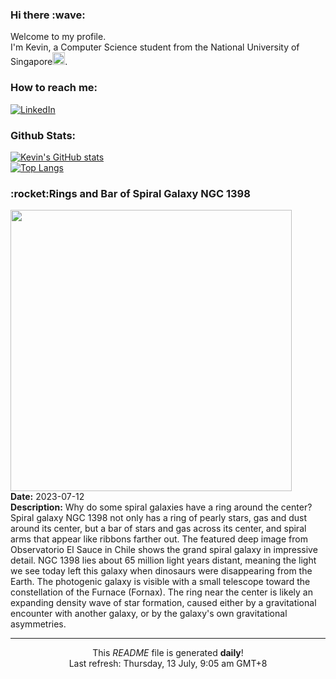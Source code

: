 <h3>Hi there :wave:</h3>

Welcome to my profile.   
I'm Kevin, a Computer Science student from the National University of Singapore<img src="https://img.icons8.com/color/96/000000/singapore-circular.png" width="20px"/>.</p>

<h3>How to reach me: </h3>
<a href="https://www.linkedin.com/in/kevin-foong/"><img alt="LinkedIn" src="https://img.shields.io/badge/linkedin-%230077B5.svg?&style=for-the-badge&logo=linkedin&logoColor=white" /></a> 

<h3>Github Stats: </h3> 

[![Kevin's GitHub stats](https://github-readme-stats.vercel.app/api?username=kevin9foong&theme=tokyonight)](https://github.com/anuraghazra/github-readme-stats) <br/>
[![Top Langs](https://github-readme-stats.vercel.app/api/top-langs/?username=kevin9foong&layout=compact&theme=tokyonight)](https://github.com/anuraghazra/github-readme-stats)

<h3>:rocket:Rings and Bar of Spiral Galaxy NGC 1398</h3> 
<img width="450" src="https:&#x2F;&#x2F;apod.nasa.gov&#x2F;apod&#x2F;image&#x2F;2307&#x2F;Ngc1398_Hanson_2752.jpg" /><br/>
<b>Date:</b> 2023-07-12<br/>
<b>Description:</b> Why do some spiral galaxies have a ring around the center? Spiral galaxy NGC 1398 not only has a ring of pearly stars, gas and dust around its center, but a bar of stars and gas across its center, and spiral arms that appear like ribbons farther out.  The featured deep image from Observatorio El Sauce in Chile shows the grand spiral galaxy in impressive detail. NGC 1398 lies about 65 million light years distant, meaning the light we see today left this galaxy when dinosaurs were disappearing from the Earth.  The photogenic galaxy is visible with a small telescope toward the constellation of the Furnace (Fornax). The ring near the center is likely an expanding density wave of star formation, caused either by a gravitational encounter with another galaxy, or by the galaxy&#39;s own gravitational asymmetries.<br/>

------------
<p align="center">This <i>README</i> file is generated <b>daily</b>!</br>
Last refresh: Thursday, 13 July, 9:05 am GMT+8<br />